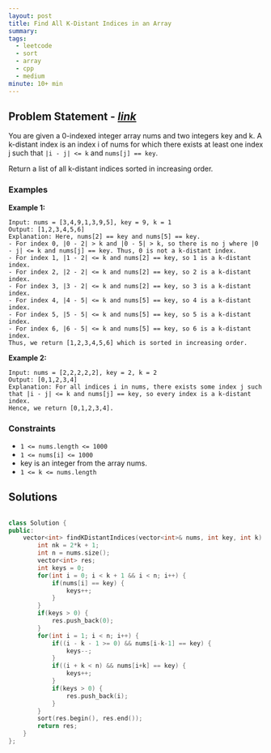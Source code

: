 ```yaml
---
layout: post
title: Find All K-Distant Indices in an Array
summary:
tags:
  - leetcode
  - sort
  - array
  - cpp
  - medium
minute: 10+ min
---
```


## Problem Statement - [_link_](https://leetcode.com/problems/find-all-k-distant-indices-in-an-array/description/)

You are given a 0-indexed integer array nums and two integers key and k. A k-distant index is an index i of nums for which there exists at least one index j such that `|i - j| <= k` and `nums[j] == key`.

Return a list of all k-distant indices sorted in increasing order.


### Examples

**Example 1:**  
```
Input: nums = [3,4,9,1,3,9,5], key = 9, k = 1
Output: [1,2,3,4,5,6]
Explanation: Here, nums[2] == key and nums[5] == key.
- For index 0, |0 - 2| > k and |0 - 5| > k, so there is no j where |0 - j| <= k and nums[j] == key. Thus, 0 is not a k-distant index.
- For index 1, |1 - 2| <= k and nums[2] == key, so 1 is a k-distant index.
- For index 2, |2 - 2| <= k and nums[2] == key, so 2 is a k-distant index.
- For index 3, |3 - 2| <= k and nums[2] == key, so 3 is a k-distant index.
- For index 4, |4 - 5| <= k and nums[5] == key, so 4 is a k-distant index.
- For index 5, |5 - 5| <= k and nums[5] == key, so 5 is a k-distant index.
- For index 6, |6 - 5| <= k and nums[5] == key, so 6 is a k-distant index.
Thus, we return [1,2,3,4,5,6] which is sorted in increasing order. 
```

**Example 2:**  
```
Input: nums = [2,2,2,2,2], key = 2, k = 2
Output: [0,1,2,3,4]
Explanation: For all indices i in nums, there exists some index j such that |i - j| <= k and nums[j] == key, so every index is a k-distant index. 
Hence, we return [0,1,2,3,4].
```


### Constraints

- `1 <= nums.length <= 1000`
- `1 <= nums[i] <= 1000`
- key is an integer from the array nums.
- `1 <= k <= nums.length`

## Solutions

```cpp

class Solution {
public:
    vector<int> findKDistantIndices(vector<int>& nums, int key, int k) {
        int nk = 2*k + 1;
        int n = nums.size();
        vector<int> res;
        int keys = 0;
        for(int i = 0; i < k + 1 && i < n; i++) {
            if(nums[i] == key) {
                keys++;
            }
        }
        if(keys > 0) {
            res.push_back(0);
        }
        for(int i = 1; i < n; i++) {
            if((i - k - 1 >= 0) && nums[i-k-1] == key) {
                keys--;
            }
            if((i + k < n) && nums[i+k] == key) {
                keys++;
            }
            if(keys > 0) {
                res.push_back(i);
            }
        }
        sort(res.begin(), res.end());
        return res;
    }
};

```
